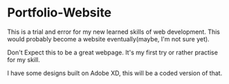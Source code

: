 # Portfolio-Website


This is a trial and error for my new learned skills of web development. This would probably become a website eventually(maybe, I'm not sure yet). 


Don't Expect this to be a great webpage. It's my first try or rather practise for my skill.

I have some designs built on Adobe XD, this will be a coded version of that.
